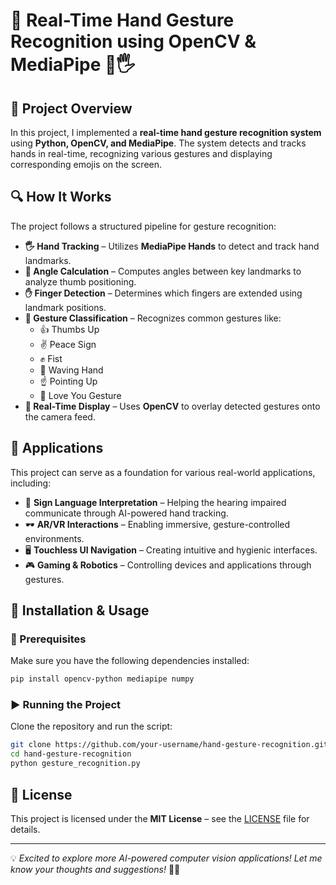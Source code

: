 # 🚀 Real-Time Hand Gesture Recognition using OpenCV & MediaPipe 🤖🖐️

## 📌 Project Overview

In this project, I implemented a **real-time hand gesture recognition system** using **Python, OpenCV, and MediaPipe**. The system detects and tracks hands in real-time, recognizing various gestures and displaying corresponding emojis on the screen.

## 🔍 How It Works

The project follows a structured pipeline for gesture recognition:

- **🖐️ Hand Tracking** – Utilizes **MediaPipe Hands** to detect and track hand landmarks.
- **📐 Angle Calculation** – Computes angles between key landmarks to analyze thumb positioning.
- **✋ Finger Detection** – Determines which fingers are extended using landmark positions.
- **🤖 Gesture Classification** – Recognizes common gestures like:
  - 👍 Thumbs Up
  - ✌️ Peace Sign
  - ✊ Fist
  - 👋 Waving Hand
  - ☝️ Pointing Up
  - 🤟 Love You Gesture
- **🎥 Real-Time Display** – Uses **OpenCV** to overlay detected gestures onto the camera feed.

## 🎯 Applications

This project can serve as a foundation for various real-world applications, including:

- 🧏 **Sign Language Interpretation** – Helping the hearing impaired communicate through AI-powered hand tracking.
- 🕶️ **AR/VR Interactions** – Enabling immersive, gesture-controlled environments.
- 🖥️ **Touchless UI Navigation** – Creating intuitive and hygienic interfaces.
- 🎮 **Gaming & Robotics** – Controlling devices and applications through gestures.

## 🚀 Installation & Usage

### 🔧 Prerequisites

Make sure you have the following dependencies installed:

```sh
pip install opencv-python mediapipe numpy
```

### ▶️ Running the Project

Clone the repository and run the script:

```sh
git clone https://github.com/your-username/hand-gesture-recognition.git
cd hand-gesture-recognition
python gesture_recognition.py
```

## 📜 License

This project is licensed under the **MIT License** – see the [LICENSE](LICENSE) file for details.

---

💡 *Excited to explore more AI-powered computer vision applications! Let me know your thoughts and suggestions!* 🚀🔥

